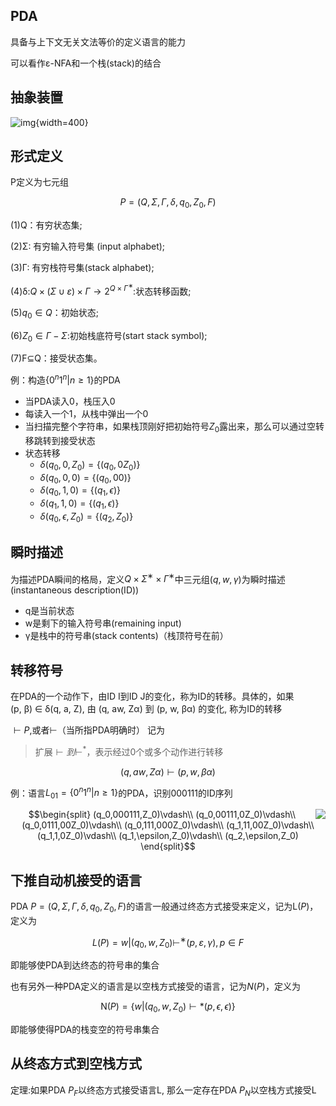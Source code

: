 ## PDA

具备与上下文无关文法等价的定义语言的能力

可以看作ε-NFA和一个栈(stack)的结合

## 抽象装置

![img](https://github.com/DINOREXNB/DINOREXNB.github.io/blob/main/docs/images/xsyy9-1.png?raw=true){width=400}

## 形式定义

P定义为七元组

$$P=(Q,\Sigma,\Gamma,\delta,q_0,Z_0,F)$$

(1)Q：有穷状态集;

(2)Σ: 有穷输入符号集 (input alphabet);

(3)Γ: 有穷栈符号集(stack alphabet);

(4)δ:$Q×(Σ∪{ε})×Γ→ 2^{Q×Γ^∗}$:状态转移函数;

(5)$q_0∈Q$：初始状态;

(6)$Z_0∈Γ−Σ$:初始栈底符号(start stack symbol);

(7)F⊆Q：接受状态集。

例：构造$\{0^n1^n|n≥1\}$的PDA

- 当PDA读入0，栈压入0
- 每读入一个1，从栈中弹出一个0
- 当扫描完整个字符串，如果栈顶刚好把初始符号$Z_0$露出来，那么可以通过空转移跳转到接受状态
- 状态转移
    - $\delta(q_0,0,Z_0)=\{(q_0,0Z_0)\}$
    - $\delta(q_0,0,0)=\{(q_0,00)\}$
    - $\delta(q_0,1,0)=\{(q_1,\epsilon)\}$
    - $\delta(q_1,1,0)=\{(q_1,\epsilon)\}$
    - $\delta(q_0,\epsilon,Z_0)=\{(q_2,Z_0)\}$

## 瞬时描述

为描述PDA瞬间的格局，定义$Q×Σ^∗×{Γ^∗}$中三元组$(q,w,γ)$为瞬时描述(instantaneous description(ID))

- q是当前状态
- w是剩下的输入符号串(remaining input)
- γ是栈中的符号串(stack contents)（栈顶符号在前）


## 转移符号

在PDA的一个动作下，由ID I到ID J的变化，称为ID的转移。具体的，如果 (p, β) ∈ δ(q, a, Z), 由 (q, aw, Zα) 到 (p, w, βα) 的变化, 称为ID的转移

$⊢P$,或者$⊢$（当所指PDA明确时） 记为

> 扩展$\vdash 到\vdash^*$，表示经过0个或多个动作进行转移

$$(q, aw, Zα)⊢(p, w, βα)$$

例：语言$L_{01}=\{0^n1^n|n≥1\}$的PDA，识别000111的ID序列

<img src="https://github.com/DINOREXNB/DINOREXNB.github.io/blob/main/docs/images/xsyy9-2.png?raw=true" align=right>

$$\begin{split}
    (q_0,000111,Z_0)\vdash\\
    (q_0,00111,0Z_0)\vdash\\
    (q_0,0111,00Z_0)\vdash\\
    (q_0,111,000Z_0)\vdash\\
    (q_1,11,00Z_0)\vdash\\
    (q_1,1,0Z_0)\vdash\\
    (q_1,\epsilon,Z_0)\vdash\\
    (q_2,\epsilon,Z_0)
\end{split}$$

## 下推自动机接受的语言

PDA $P = (Q, Σ, Γ, δ, q_0, Z_0, F)$的语言一般通过终态方式接受来定义，记为$\text{L}(P)$，定义为

$$L(P)= {w |(q_0, w,Z_0)⊢^∗(p, ε, γ), p ∈ F}$$

即能够使PDA到达终态的符号串的集合

也有另外一种PDA定义的语言是以空栈方式接受的语言，记为$N(P)$，定义为

$$\text{N}(P)=\{w|(q_0,w,Z_0)\vdash* (p,\epsilon,\epsilon)\}$$

即能够使得PDA的栈变空的符号串集合

## 从终态方式到空栈方式

定理:如果PDA $P_F$以终态方式接受语言L, 那么一定存在PDA $P_N$以空栈方式接受L